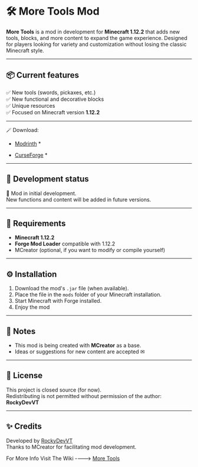 # 🛠️ More Tools Mod

**More Tools** is a mod in development for **Minecraft 1.12.2** that adds new tools, blocks, and more content to expand the game experience. Designed for players looking for variety and customization without losing the classic Minecraft style.

---

## 📦 Current features

✅ New tools (swords, pickaxes, etc.)  
✅ New functional and decorative blocks  
✅ Unique resources  
✅ Focused on Minecraft version **1.12.2**

---

🪄 Download:
* [Modrinth](https://modrinth.com/user/RockyDevTV) *

* [CurseForge](https://www.curseforge.com/members/RockyDevVT) *

---

## 🧪 Development status

🚧 Mod in initial development.  
New functions and content will be added in future versions.

---

## 📁 Requirements

- **Minecraft 1.12.2**
- **Forge Mod Loader** compatible with 1.12.2
- MCreator (optional, if you want to modify or compile yourself)

---

## ⚙️ Installation

1. Download the mod's `.jar` file (when available).
2. Place the file in the `mods` folder of your Minecraft installation.
3. Start Minecraft with Forge installed.
4. Enjoy the mod

--- 

## 📌 Notes

- This mod is being created with **MCreator** as a base.
- Ideas or suggestions for new content are accepted ✉ ️

---

## 📜 License

This project is closed source (for now).  
Redistributing is not permitted without permission of the author: **RockyDevVT**

---

## ✨ Credits

Developed by [RockyDevVT](https://github.com/RockyDevVT)  
Thanks to MCreator for facilitating mod development.

For More Info Visit The Wiki ----> [More Tools](https://xrockydevtv.blogspot.com/2025/10/more-tools-wiki.html)
